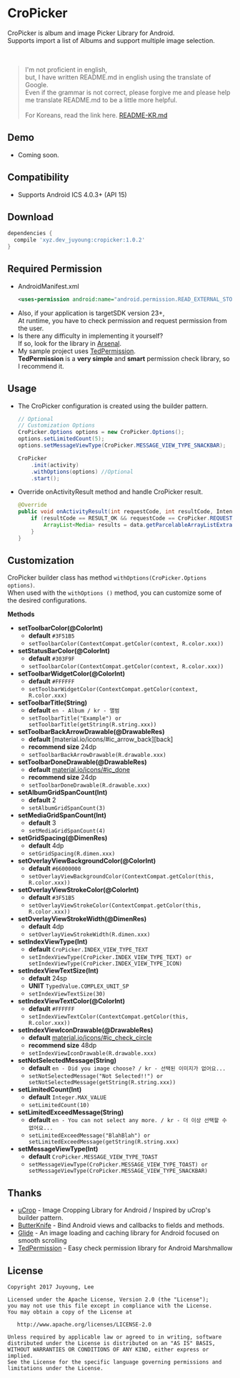 CroPicker
=========
CroPicker is album and image Picker Library for Android.  
Supports import a list of Albums and support multiple image selection.  
<br/><br/>
> I'm not proficient in english,  
> but, I have written README.md in english using the translate of Google.  
> Even if the grammar is not correct, please forgive me and please help me translate README.md to be a little more helpful.  
> <br/>
> For Koreans, read the link here. [README-KR.md][readme-kr]

Demo
----
* Coming soon.

Compatibility
-------------
* Supports Android ICS 4.0.3+ (API 15)

Download
--------
```groovy
dependencies {
  compile 'xyz.dev_juyoung:cropicker:1.0.2'
}
```

Required Permission
-------------------
* AndroidManifest.xml
    ```xml
    <uses-permission android:name="android.permission.READ_EXTERNAL_STORAGE" />
    ```
* Also, if your application is targetSDK version 23+,  
  At runtime, you have to check permission and request permission from the user.
* Is there any difficulty in implementing it yourself?  
  If so, look for the library in [Arsenal][android-arsenal].
* My sample project uses [TedPermission][ted-permission].  
  **TedPermission** is a **very simple** and **smart** permission check library, so I recommend it.

Usage
-----
* The CroPicker configuration is created using the builder pattern.
    ```java
    // Optional
    // Customization Options
    CroPicker.Options options = new CroPicker.Options();
    options.setLimitedCount(5);
    options.setMessageViewType(CroPicker.MESSAGE_VIEW_TYPE_SNACKBAR);

    CroPicker
        .init(activity)
        .withOptions(options) //Optional
        .start();
    ```
* Override onActivityResult method and handle CroPicker result.
    ```java
    @Override
    public void onActivityResult(int requestCode, int resultCode, Intent data) {
        if (resultCode == RESULT_OK && requestCode == CroPicker.REQUEST_ALBUM) {
            ArrayList<Media> results = data.getParcelableArrayListExtra(CroPicker.EXTRA_RESULT_IMAGES);
        }
    }

    ```

Customization
-------------
CroPicker builder class has method `withOptions(CroPicker.Options options)`.  
When used with the `withOptions ()` method, you can customize some of the desired configurations.

**Methods**

* **setToolbarColor(@ColorInt)**
  * **default** `#3F51B5`
  * `setToolbarColor(ContextCompat.getColor(context, R.color.xxx))`
* **setStatusBarColor(@ColorInt)**
  * **default** `#303F9F`
  * `setToolbarColor(ContextCompat.getColor(context, R.color.xxx))`
* **setToolbarWidgetColor(@ColorInt)**
  * **default** `#FFFFFF`
  * `setToolbarWidgetColor(ContextCompat.getColor(context, R.color.xxx)`
* **setToolbarTitle(String)**
  * **default** `en - Album / kr - 앨범`
  * `setToolbarTitle("Example") or setToolbarTitle(getString(R.string.xxx))`
* **setToolbarBackArrowDrawable(@DrawableRes)**
  * **default** [material.io/icons/#ic_arrow_back][back]
  * **recommend size** 24dp
  * `setToolbarBackArrowDrawable(R.drawable.xxx)`
* **setToolbarDoneDrawable(@DrawableRes)**
  * **default** [material.io/icons/#ic_done][done]
  * **recommend size** 24dp
  * `setToolbarDoneDrawable(R.drawable.xxx)`
* **setAlbumGridSpanCount(Int)**
  * **default** 2
  * `setAlbumGridSpanCount(3)`
* **setMediaGridSpanCount(Int)**
  * **default** 3
  * `setMediaGridSpanCount(4)`
* **setGridSpacing(@DimenRes)**
  * **default** 4dp
  * `setGridSpacing(R.dimen.xxx)`
* **setOverlayViewBackgroundColor(@ColorInt)**
  * **default** `#66000000`
  * `setOverlayViewBackgroundColor(ContextCompat.getColor(this, R.color.xxx))`
* **setOverlayViewStrokeColor(@ColorInt)**
  * **default** `#3F51B5`
  * `setOverlayViewStrokeColor(ContextCompat.getColor(this, R.color.xxx))`
* **setOverlayViewStrokeWidth(@DimenRes)**
  * **default** 4dp
  * `setOverlayViewStrokeWidth(R.dimen.xxx)`
* **setIndexViewType(Int)**
  * **default** `CroPicker.INDEX_VIEW_TYPE_TEXT`
  * `setIndexViewType(CroPicker.INDEX_VIEW_TYPE_TEXT) or setIndexViewType(CroPicker.INDEX_VIEW_TYPE_ICON)`
* **setIndexViewTextSize(Int)**
  * **default** 24sp
  * **UNIT** `TypedValue.COMPLEX_UNIT_SP`
  * `setIndexViewTextSize(30)`
* **setIndexViewTextColor(@ColorInt)**
  * **default** `#FFFFFF`
  * `setIndexViewTextColor(ContextCompat.getColor(this, R.color.xxx))`
* **setIndexViewIconDrawable(@DrawableRes)**
  * **default** [material.io/icons/#ic_check_circle][check]
  * **recommend size** 48dp
  * `setIndexViewIconDrawable(R.drawable.xxx)`
* **setNotSelectedMessage(String)**
  * **default** `en - Did you image choose? / kr - 선택된 이미지가 없어요...`
  * `setNotSelectedMessage("Not Selected!!") or setNotSelectedMessage(getString(R.string.xxx))`
* **setLimitedCount(Int)**
  * **default** `Integer.MAX_VALUE`
  * `setLimitedCount(10)`
* **setLimitedExceedMessage(String)**
  * **default** `en - You can not select any more. / kr - 더 이상 선택할 수 없어요...`
  * `setLimitedExceedMessage("BlahBlah") or setLimitedExceedMessage(getString(R.string.xxx)`
* **setMessageViewType(Int)**
  * **default** `CroPicker.MESSAGE_VIEW_TYPE_TOAST`
  * `setMessageViewType(CroPicker.MESSAGE_VIEW_TYPE_TOAST) or setMessageViewType(CroPicker.MESSAGE_VIEW_TYPE_SNACKBAR)`

Thanks
------
* [uCrop][ucrop] - Image Cropping Library for Android / Inspired by uCrop's builder pattern.
* [ButterKnife][butterknife] - Bind Android views and callbacks to fields and methods.
* [Glide][glide] - An image loading and caching library for Android focused on smooth scrolling
* [TedPermission][ted-permission] - Easy check permission library for Android Marshmallow

License
-------

    Copyright 2017 Juyoung, Lee

    Licensed under the Apache License, Version 2.0 (the "License");
    you may not use this file except in compliance with the License.
    You may obtain a copy of the License at

       http://www.apache.org/licenses/LICENSE-2.0

    Unless required by applicable law or agreed to in writing, software
    distributed under the License is distributed on an "AS IS" BASIS,
    WITHOUT WARRANTIES OR CONDITIONS OF ANY KIND, either express or implied.
    See the License for the specific language governing permissions and
    limitations under the License.



 [done]: https://material.io/icons/#ic_done
 [check]: https://material.io/icons/#ic_check_circle
 [android-arsenal]: https://android-arsenal.com/tag/235?sort=created
 [ucrop]: https://github.com/Yalantis/uCrop
 [butterknife]: https://github.com/JakeWharton/butterknife
 [glide]: https://github.com/bumptech/glide
 [ted-permission]: https://github.com/ParkSangGwon/TedPermission
 [readme-kr]: https://github.com/dev-juyoung/CroPicker/blob/master/README-KR.md
